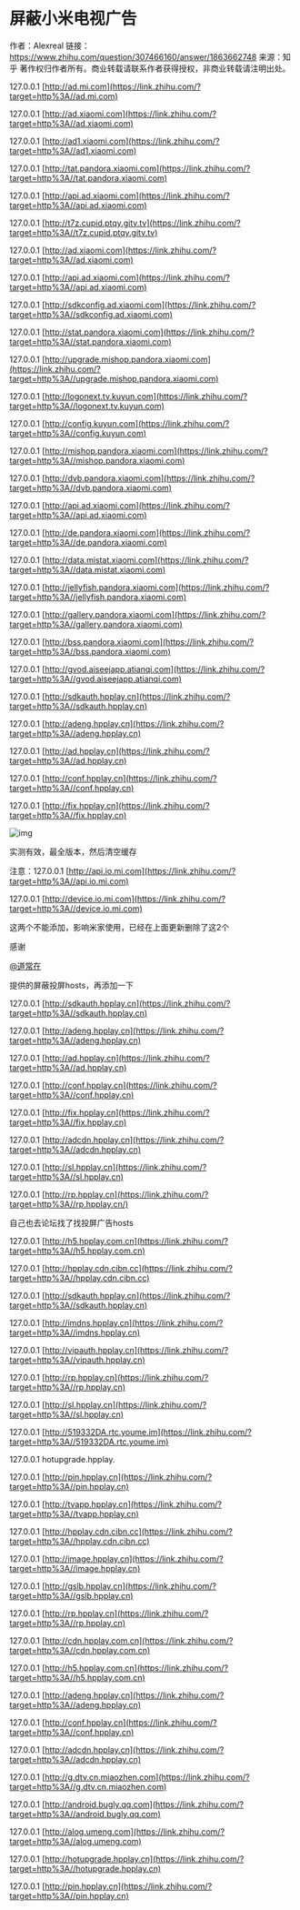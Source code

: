# 屏蔽小米电视广告



作者：Alexreal
链接：https://www.zhihu.com/question/307466160/answer/1863662748
来源：知乎
著作权归作者所有。商业转载请联系作者获得授权，非商业转载请注明出处。



127.0.0.1 [http://ad.mi.com](https://link.zhihu.com/?target=http%3A//ad.mi.com)

127.0.0.1 [http://ad.xiaomi.com](https://link.zhihu.com/?target=http%3A//ad.xiaomi.com)

127.0.0.1 [http://ad1.xiaomi.com](https://link.zhihu.com/?target=http%3A//ad1.xiaomi.com)

127.0.0.1 [http://tat.pandora.xiaomi.com](https://link.zhihu.com/?target=http%3A//tat.pandora.xiaomi.com)

127.0.0.1 [http://api.ad.xiaomi.com](https://link.zhihu.com/?target=http%3A//api.ad.xiaomi.com)

127.0.0.1 [http://t7z.cupid.ptqy.gitv.tv](https://link.zhihu.com/?target=http%3A//t7z.cupid.ptqy.gitv.tv)

127.0.0.1 [http://ad.xiaomi.com](https://link.zhihu.com/?target=http%3A//ad.xiaomi.com)

127.0.0.1 [http://api.ad.xiaomi.com](https://link.zhihu.com/?target=http%3A//api.ad.xiaomi.com)

127.0.0.1 [http://sdkconfig.ad.xiaomi.com](https://link.zhihu.com/?target=http%3A//sdkconfig.ad.xiaomi.com)

127.0.0.1 [http://stat.pandora.xiaomi.com](https://link.zhihu.com/?target=http%3A//stat.pandora.xiaomi.com)

127.0.0.1 [http://upgrade.mishop.pandora.xiaomi.com](https://link.zhihu.com/?target=http%3A//upgrade.mishop.pandora.xiaomi.com)

127.0.0.1 [http://logonext.tv.kuyun.com](https://link.zhihu.com/?target=http%3A//logonext.tv.kuyun.com)

127.0.0.1 [http://config.kuyun.com](https://link.zhihu.com/?target=http%3A//config.kuyun.com)

127.0.0.1 [http://mishop.pandora.xiaomi.com](https://link.zhihu.com/?target=http%3A//mishop.pandora.xiaomi.com)

127.0.0.1 [http://dvb.pandora.xiaomi.com](https://link.zhihu.com/?target=http%3A//dvb.pandora.xiaomi.com)

127.0.0.1 [http://api.ad.xiaomi.com](https://link.zhihu.com/?target=http%3A//api.ad.xiaomi.com)

127.0.0.1 [http://de.pandora.xiaomi.com](https://link.zhihu.com/?target=http%3A//de.pandora.xiaomi.com)

127.0.0.1 [http://data.mistat.xiaomi.com](https://link.zhihu.com/?target=http%3A//data.mistat.xiaomi.com)

127.0.0.1 [http://jellyfish.pandora.xiaomi.com](https://link.zhihu.com/?target=http%3A//jellyfish.pandora.xiaomi.com)

127.0.0.1 [http://gallery.pandora.xiaomi.com](https://link.zhihu.com/?target=http%3A//gallery.pandora.xiaomi.com)

127.0.0.1 [http://bss.pandora.xiaomi.com](https://link.zhihu.com/?target=http%3A//bss.pandora.xiaomi.com)

127.0.0.1 [http://gvod.aiseejapp.atianqi.com](https://link.zhihu.com/?target=http%3A//gvod.aiseejapp.atianqi.com)

127.0.0.1 [http://sdkauth.hpplay.cn](https://link.zhihu.com/?target=http%3A//sdkauth.hpplay.cn)

127.0.0.1 [http://adeng.hpplay.cn](https://link.zhihu.com/?target=http%3A//adeng.hpplay.cn)

127.0.0.1 [http://ad.hpplay.cn](https://link.zhihu.com/?target=http%3A//ad.hpplay.cn)

127.0.0.1 [http://conf.hpplay.cn](https://link.zhihu.com/?target=http%3A//conf.hpplay.cn)

127.0.0.1 [http://fix.hpplay.cn](https://link.zhihu.com/?target=http%3A//fix.hpplay.cn)

![img](https://pic4.zhimg.com/50/v2-30ffa1b69bdffd4861c5e590067ce1fb_hd.jpg?source=1940ef5c)

实测有效，最全版本，然后清空缓存



注意：127.0.0.1	[http://api.io.mi.com](https://link.zhihu.com/?target=http%3A//api.io.mi.com)

127.0.0.1	[http://device.io.mi.com](https://link.zhihu.com/?target=http%3A//device.io.mi.com)



这两个不能添加，影响米家使用，已经在上面更新删除了这2个

感谢 

[@道常在](http://www.zhihu.com/people/77e44cc94e489a20911594e7097948fc)

  提供的屏蔽投屏hosts，再添加一下



127.0.0.1 [http://sdkauth.hpplay.cn](https://link.zhihu.com/?target=http%3A//sdkauth.hpplay.cn)

127.0.0.1 [http://adeng.hpplay.cn](https://link.zhihu.com/?target=http%3A//adeng.hpplay.cn)

127.0.0.1 [http://ad.hpplay.cn](https://link.zhihu.com/?target=http%3A//ad.hpplay.cn)

127.0.0.1 [http://conf.hpplay.cn](https://link.zhihu.com/?target=http%3A//conf.hpplay.cn)

127.0.0.1 [http://fix.hpplay.cn](https://link.zhihu.com/?target=http%3A//fix.hpplay.cn)

127.0.0.1 [http://adcdn.hpplay.cn](https://link.zhihu.com/?target=http%3A//adcdn.hpplay.cn)

127.0.0.1 [http://sl.hpplay.cn](https://link.zhihu.com/?target=http%3A//sl.hpplay.cn)

127.0.0.1 [http://rp.hpplay.cn](https://link.zhihu.com/?target=http%3A//rp.hpplay.cn/)





自己也去论坛找了找投屏广告hosts

127.0.0.1 [http://h5.hpplay.com.cn](https://link.zhihu.com/?target=http%3A//h5.hpplay.com.cn)        

 127.0.0.1 [http://hpplay.cdn.cibn.cc](https://link.zhihu.com/?target=http%3A//hpplay.cdn.cibn.cc)

127.0.0.1 [http://sdkauth.hpplay.cn](https://link.zhihu.com/?target=http%3A//sdkauth.hpplay.cn)                                                        

127.0.0.1 [http://imdns.hpplay.cn](https://link.zhihu.com/?target=http%3A//imdns.hpplay.cn)                                                          

127.0.0.1 [http://vipauth.hpplay.cn](https://link.zhihu.com/?target=http%3A//vipauth.hpplay.cn)                                                        

127.0.0.1 [http://rp.hpplay.cn](https://link.zhihu.com/?target=http%3A//rp.hpplay.cn)                                                            

127.0.0.1 [http://sl.hpplay.cn](https://link.zhihu.com/?target=http%3A//sl.hpplay.cn)                                                            

127.0.0.1 [http://519332DA.rtc.youme.im](https://link.zhihu.com/?target=http%3A//519332DA.rtc.youme.im)                                                      

127.0.0.1 hotupgrade.hpplay.                                                        

127.0.0.1 [http://pin.hpplay.cn](https://link.zhihu.com/?target=http%3A//pin.hpplay.cn)                                                            

127.0.0.1 [http://tvapp.hpplay.cn](https://link.zhihu.com/?target=http%3A//tvapp.hpplay.cn)                                      

127.0.0.1 [http://hpplay.cdn.cibn.cc](https://link.zhihu.com/?target=http%3A//hpplay.cdn.cibn.cc)                                                        

127.0.0.1 [http://image.hpplay.cn](https://link.zhihu.com/?target=http%3A//image.hpplay.cn)                                                          

127.0.0.1 [http://gslb.hpplay.cn](https://link.zhihu.com/?target=http%3A//gslb.hpplay.cn)                                                            

127.0.0.1 [http://rp.hpplay.cn](https://link.zhihu.com/?target=http%3A//rp.hpplay.cn)                                                            

127.0.0.1 [http://cdn.hpplay.com.cn](https://link.zhihu.com/?target=http%3A//cdn.hpplay.com.cn)                                                        

127.0.0.1 [http://h5.hpplay.com.cn](https://link.zhihu.com/?target=http%3A//h5.hpplay.com.cn)                                                          

127.0.0.1 [http://adeng.hpplay.cn](https://link.zhihu.com/?target=http%3A//adeng.hpplay.cn)                                            

127.0.0.1 [http://conf.hpplay.cn](https://link.zhihu.com/?target=http%3A//conf.hpplay.cn)                                                            

127.0.0.1 [http://adcdn.hpplay.cn](https://link.zhihu.com/?target=http%3A//adcdn.hpplay.cn)                                                          

127.0.0.1 [http://g.dtv.cn.miaozhen.com](https://link.zhihu.com/?target=http%3A//g.dtv.cn.miaozhen.com)                                                      

127.0.0.1 [http://android.bugly.qq.com](https://link.zhihu.com/?target=http%3A//android.bugly.qq.com)                                                        

127.0.0.1 [http://alog.umeng.com](https://link.zhihu.com/?target=http%3A//alog.umeng.com)                                                            

127.0.0.1 [http://hotupgrade.hpplay.cn](https://link.zhihu.com/?target=http%3A//hotupgrade.hpplay.cn)                                                        

127.0.0.1 [http://pin.hpplay.cn](https://link.zhihu.com/?target=http%3A//pin.hpplay.cn)